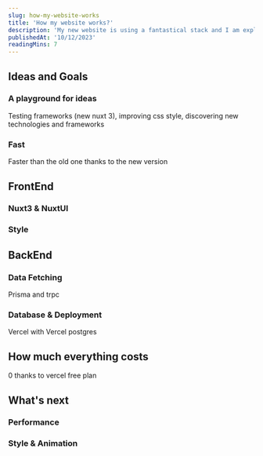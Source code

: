 ```yaml
---
slug: how-my-website-works
title: 'How my website works?'
description: 'My new website is using a fantastical stack and I am explaining how my playground works'
publishedAt: '10/12/2023'
readingMins: 7
---
```


## Ideas and Goals

### A playground for ideas
Testing frameworks (new nuxt 3), improving css style, discovering new technologies and frameworks

### Fast
Faster than the old one thanks to the new version

## FrontEnd

### Nuxt3 & NuxtUI
### Style


## BackEnd

### Data Fetching
Prisma and trpc

### Database & Deployment
Vercel with Vercel postgres

## How much everything costs
0 thanks to vercel free plan

## What's next
### Performance
### Style & Animation

